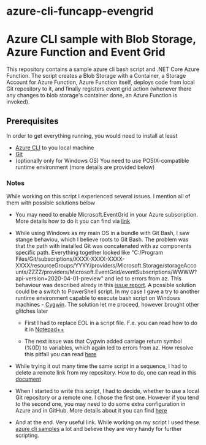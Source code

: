 # azure-cli-funcapp-evengrid

# Azure CLI sample with Blob Storage, Azure Function and Event Grid

This repository contains a sample azure cli bash script and .NET Core Azure Function. The script creates a Blob Storage with a Container, a Storage Account for Azure Function,  Azure Function itself, deploys code from local Git repository to it, and finally registers event grid action (whenever there any changes to blob storage's container done, an Azure Function is invoked).

## Prerequisites

In order to get everything running, you would need to install at least
- [Azure CLI](https://docs.microsoft.com/en-us/cli/azure/install-azure-cli-windows?view=azure-cli-latest&tabs=azure-cli) to you local machine
- [Git](https://git-scm.com/downloads)
- (optionally only for Windows OS) You need to use POSIX-compatible runtime environment (more details are provided below)

### Notes

While working on this script I experienced several issues. I mention all of them with possible solutions below

- You may need to enable Microsoft.EventGrid in your Azure subscription. More details how to do it you can find via [link](https://docs.microsoft.com/en-us/azure/event-grid/custom-event-quickstart-portal)

- While using Windows as my main OS in a bundle with Git Bash, I saw stange behaviou, which I believe roots to Git Bash. The problem was that the path with installed Git was concatenated with az components specific path. Everything together looked like "C:/Program Files/Git/subscriptions/XXXX-XXXX-XXXX-XXXX/resourceGroups/YYYY/providers/Microsoft.Storage/storageAccounts/ZZZZ/providers/Microsoft.EventGrid/eventSubscriptions/WWWW?api-version=2020-04-01-preview" and led to errors from az. This behaviour was described alredy in this [issue report](https://github.com/MicrosoftDocs/azure-docs/issues/24857). A possible solution could be a switch to PowerShell script. In my case I gave a try to another runtime environment capable to execute bash script on Windows machines - [Cygwin](https://www.cygwin.com/). The solution let me proceed, however brought other glitches later

  - First I had to replace EOL in a script file. F.e. you can read how to do it in [Notepad++](https://stackoverflow.com/questions/16239551/eol-conversion-in-notepad)

  - The next issue was that Cygwin added carriage return symbol (%0D) to variables, which again led to errors from az. How resolve this pitfall you can read [here](https://stackoverflow.com/questions/20185095/remove-0d-from-variable-in-bash)

- While trying it out many time the same script in a sequence, I had to delete a remote link from my repository. How to do, one can read in this [document](https://docs.github.com/en/github/using-git/removing-a-remote)

- When I started to write this script, I had to decide, whether to use a local Git repository or a remote one. I chose the first one. However if you tend to the second one, you may need to do some extra configuration in Azure and in GitHub. More details about it you can find [here](https://docs.microsoft.com/en-us/azure/devops/boards/github/connect-to-github?view=azure-devops#register-azure-devops-in-github-as-an-oauth-app)

- And at the end. Very useful link. While working on my script I used these [azure cli samples](https://github.com/Azure-Samples/azure-cli-samples) a lot and believe they are very handy for further scripting.
